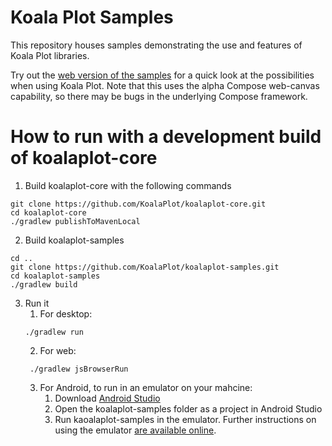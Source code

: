 # Koala Plot Samples

This repository houses samples demonstrating the use and features of Koala Plot libraries.

Try out the [web version of the samples](https://koalaplot.github.io/koalaplot-samples/index.html) for a quick look at
the possibilities when using Koala Plot. Note that this uses the alpha Compose web-canvas capability, so there may be
bugs in the underlying Compose framework.

# How to run with a development build of koalaplot-core

1. Build koalaplot-core with the following commands

```shell
git clone https://github.com/KoalaPlot/koalaplot-core.git
cd koalaplot-core
./gradlew publishToMavenLocal
```

2. Build koalaplot-samples

```shell
cd ..
git clone https://github.com/KoalaPlot/koalaplot-samples.git
cd koalaplot-samples
./gradlew build
```

3. Run it
    1. For desktop:
   ```shell
   ./gradlew run
   ```
    2. For web:
   ```shell
    ./gradlew jsBrowserRun
    ```
    3. For Android, to run in an emulator on your mahcine:
        1. Download [Android Studio](https://developer.android.com/studio/)
        2. Open the koalaplot-samples folder as a project in Android Studio
        3. Run kaoalaplot-samples in the emulator. Further instructions on using the
           emulator [are available online](https://developer.android.com/studio/run/emulator).
   
